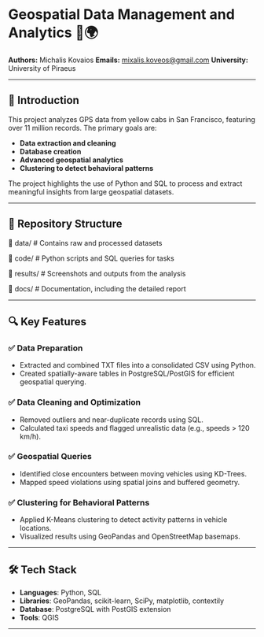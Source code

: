 # Geospatial Data Management and Analytics 🚖🌍

**Authors:** Michalis Kovaios 
**Emails:** [mixalis.koveos@gmail.com](mailto:mixalis.koveos@gmail.com) 
**University:** University of Piraeus  

---

## 📜 Introduction

This project analyzes GPS data from yellow cabs in San Francisco, featuring over 11 million records. The primary goals are:  
- **Data extraction and cleaning**  
- **Database creation**  
- **Advanced geospatial analytics**  
- **Clustering to detect behavioral patterns**

The project highlights the use of Python and SQL to process and extract meaningful insights from large geospatial datasets.

---

## 📂 Repository Structure

📁 data/ # Contains raw and processed datasets 

📁 code/ # Python scripts and SQL queries for tasks 

📁 results/ # Screenshots and outputs from the analysis 

📁 docs/ # Documentation, including the detailed report

---

## 🔍 Key Features

### ✅ Data Preparation
- Extracted and combined TXT files into a consolidated CSV using Python.
- Created spatially-aware tables in PostgreSQL/PostGIS for efficient geospatial querying.

### ✅ Data Cleaning and Optimization
- Removed outliers and near-duplicate records using SQL.
- Calculated taxi speeds and flagged unrealistic data (e.g., speeds > 120 km/h).

### ✅ Geospatial Queries
- Identified close encounters between moving vehicles using KD-Trees.
- Mapped speed violations using spatial joins and buffered geometry.

### ✅ Clustering for Behavioral Patterns
- Applied K-Means clustering to detect activity patterns in vehicle locations.
- Visualized results using GeoPandas and OpenStreetMap basemaps.

---

## 🛠️ Tech Stack

- **Languages**: Python, SQL  
- **Libraries**: GeoPandas, scikit-learn, SciPy, matplotlib, contextily  
- **Database**: PostgreSQL with PostGIS extension  
- **Tools**: QGIS  

---



